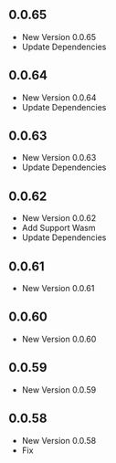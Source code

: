## 0.0.65

- New Version 0.0.65
- Update Dependencies
## 0.0.64

- New Version 0.0.64
- Update Dependencies
## 0.0.63

- New Version 0.0.63
- Update Dependencies
## 0.0.62

- New Version 0.0.62
- Add Support Wasm
- Update Dependencies
## 0.0.61

- New Version 0.0.61


## 0.0.60

- New Version 0.0.60


## 0.0.59

- New Version 0.0.59


## 0.0.58

- New Version 0.0.58
- Fix